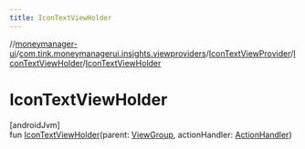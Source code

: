 ```yaml
---
title: IconTextViewHolder
---
```

//[moneymanager-ui](../../../../index.html)/[com.tink.moneymanagerui.insights.viewproviders](../../index.html)/[IconTextViewProvider](../index.html)/[IconTextViewHolder](index.html)/[IconTextViewHolder](-icon-text-view-holder.html)



# IconTextViewHolder



[androidJvm]\
fun [IconTextViewHolder](-icon-text-view-holder.html)(parent: [ViewGroup](https://developer.android.com/reference/kotlin/android/view/ViewGroup.html), actionHandler: [ActionHandler](../../../com.tink.moneymanagerui.insights.actionhandling/-action-handler/index.html))




